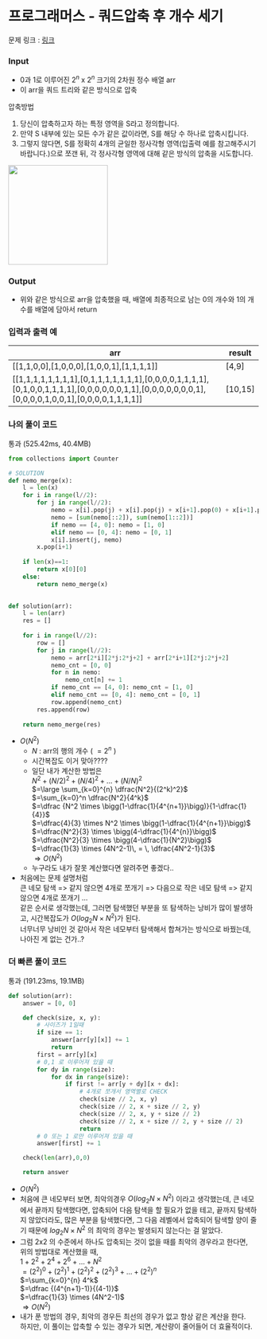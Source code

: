 # 프로그래머스 - 쿼드압축 후 개수 세기

문제 링크 : [링크](https://school.programmers.co.kr/learn/courses/30/lessons/68936)<br>


### **Input**
- 0과 1로 이루어진 $2^n$ x $2^n$ 크기의 2차원 정수 배열 arr
- 이 arr을 쿼드 트리와 같은 방식으로 압축

압축방법
1. 당신이 압축하고자 하는 특정 영역을 S라고 정의합니다.
2. 만약 S 내부에 있는 모든 수가 같은 값이라면, S를 해당 수 하나로 압축시킵니다.
3. 그렇지 않다면, S를 정확히 4개의 균일한 정사각형 영역(입출력 예를 참고해주시기 바랍니다.)으로 쪼갠 뒤, 각 정사각형 영역에 대해 같은 방식의 압축을 시도합니다.

<img src=".\image\쿼드압축.png" height='200x'><br>

### **Output**
- 위와 같은 방식으로 arr을 압축했을 때, 배열에 최종적으로 남는 0의 개수와 1의 개수를 배열에 담아서 return

### **입력과 출력 예**
| arr | result |
|---|--------|
| [[1,1,0,0],[1,0,0,0],[1,0,0,1],[1,1,1,1]]	 | [4,9] |
| [[1,1,1,1,1,1,1,1],[0,1,1,1,1,1,1,1],[0,0,0,0,1,1,1,1],[0,1,0,0,1,1,1,1],[0,0,0,0,0,0,1,1],[0,0,0,0,0,0,0,1],[0,0,0,0,1,0,0,1],[0,0,0,0,1,1,1,1]]	 | [10,15] |


### **나의 풀이 코드**
통과 (525.42ms, 40.4MB)
```python
from collections import Counter

# SOLUTION
def nemo_merge(x):
    l = len(x)
    for i in range(l//2):
        for j in range(l//2):
            nemo = x[i].pop(j) + x[i].pop(j) + x[i+1].pop(0) + x[i+1].pop(0)
            nemo = [sum(nemo[::2]), sum(nemo[1::2])]
            if nemo == [4, 0]: nemo = [1, 0]
            elif nemo == [0, 4]: nemo = [0, 1]
            x[i].insert(j, nemo)
        x.pop(i+1)
        
    if len(x)==1:
        return x[0][0]
    else:
        return nemo_merge(x)
            

def solution(arr):
    l = len(arr)
    res = []
    
    for i in range(l//2):
        row = []
        for j in range(l//2):
            nemo = arr[2*i][2*j:2*j+2] + arr[2*i+1][2*j:2*j+2]
            nemo_cnt = [0, 0]
            for n in nemo:
                nemo_cnt[n] += 1
            if nemo_cnt == [4, 0]: nemo_cnt = [1, 0]
            elif nemo_cnt == [0, 4]: nemo_cnt = [0, 1]
            row.append(nemo_cnt)
        res.append(row)
    
    return nemo_merge(res)
```
- $O(N^2)$<br>
  - $N$ : arr의 행의 개수 ( $=2^n$ )
  - 시간복잡도 이거 맞아???? 
  - 일단 내가 계산한 방법은\
$N^2 + (N/2)^2 + (N/4)^2 + \dots + (N/N)^2$\
$=\large \sum_{k=0}^{n} \dfrac{N^2}{(2^k)^2}$\
$=\sum_{k=0}^n \dfrac{N^2}{4^k}$\
$=\dfrac {N^2 \times \bigg(1-\dfrac{1}{4^{n+1}}\bigg)}{1-\dfrac{1}{4}}$\
$=\dfrac{4}{3} \times N^2 \times \bigg(1-\dfrac{1}{4^{n+1}}\bigg)$\
$=\dfrac{N^2}{3} \times \bigg(4-\dfrac{1}{4^{n}}\bigg)$\
$=\dfrac{N^2}{3} \times \bigg(4-\dfrac{1}{N^2}\bigg)$\
$=\dfrac{1}{3} \times (4N^2-1)\, = \, \dfrac{4N^2-1}{3}$\
$\Rightarrow O(N^2)$
  - 누구라도 내가 잘못 계산했다면 알려주면 좋겠다..
- 처음에는 문제 설명처럼 \
큰 네모 탐색 => 같지 않으면 4개로 쪼개기 => 다음으로 작은 네모 탐색 => 같지 않으면 4개로 쪼개기 ...\
같은 순서로 생각했는데, 그러면 탐색했던 부분을 또 탐색하는 낭비가 많이 발생하고, 시간복잡도가 $O(log_2N\times N^2)$가 된다.\
너무너무 낭비인 것 같아서 작은 네모부터 탐색해서 합쳐가는 방식으로 바꿨는데, 나아진 게 없는 건가..? 


### **더 빠른 풀이 코드**
통과 (191.23ms, 19.1MB)
```python
def solution(arr):
    answer = [0, 0]

    def check(size, x, y):
        # 사이즈가 1일때 
        if size == 1:
            answer[arr[y][x]] += 1
            return
        first = arr[y][x]
        # 0,1 로 이루어져 있을 때
        for dy in range(size):
            for dx in range(size):
                if first != arr[y + dy][x + dx]:
                    # 4개로 쪼개서 영역별로 CHECK
                    check(size // 2, x, y)
                    check(size // 2, x + size // 2, y)
                    check(size // 2, x, y + size // 2)
                    check(size // 2, x + size // 2, y + size // 2)
                    return
        # 0 또는 1 로만 이루어져 있을 때
        answer[first] += 1

    check(len(arr),0,0)

    return answer
```
- $O(N^2)$<br>
- 처음에 큰 네모부터 보면, 최악의경우 $O(log_2N\times N^2)$ 이라고 생각했는데, 큰 네모에서 끝까지 탐색했다면, 압축되어 다음 탐색을 할 필요가 없을 테고, 끝까지 탐색하지 않았더라도, 많은 부분을 탐색했다면, 그 다음 레벨에서 압축되어 탐색할 양이 줄기 때문에 $log_2N\times N^2$ 의 최악의 경우는 발생되지 않는다는 걸 알았다. 
- 그럼 2x2 의 수준에서 하나도 압축되는 것이 없을 때를 최악의 경우라고 한다면,\
위의 방법대로 계산했을 때,\
$1 + 2^2 + 2^4 + 2^6 + \dots + N^2$\
$=(2^2)^0 + (2^2)^1 + (2^2)^2 + (2^2)^3 + \dots + (2^2)^n$\
$=\sum_{k=0}^{n} 4^k$\
$=\dfrac {(4^{n+1}-1)}{(4-1)}$\
$=\dfrac{1}{3} \times (4N^2-1)$\
$\Rightarrow O(N^2)$
- 내가 푼 방법의 경우, 최악의 경우든 최선의 경우가 없고 항상 같은 계산을 한다.\
하지만, 이 풀이는 압축할 수 있는 경우가 되면, 계산량이 줄어들어 더 효율적이다. 
